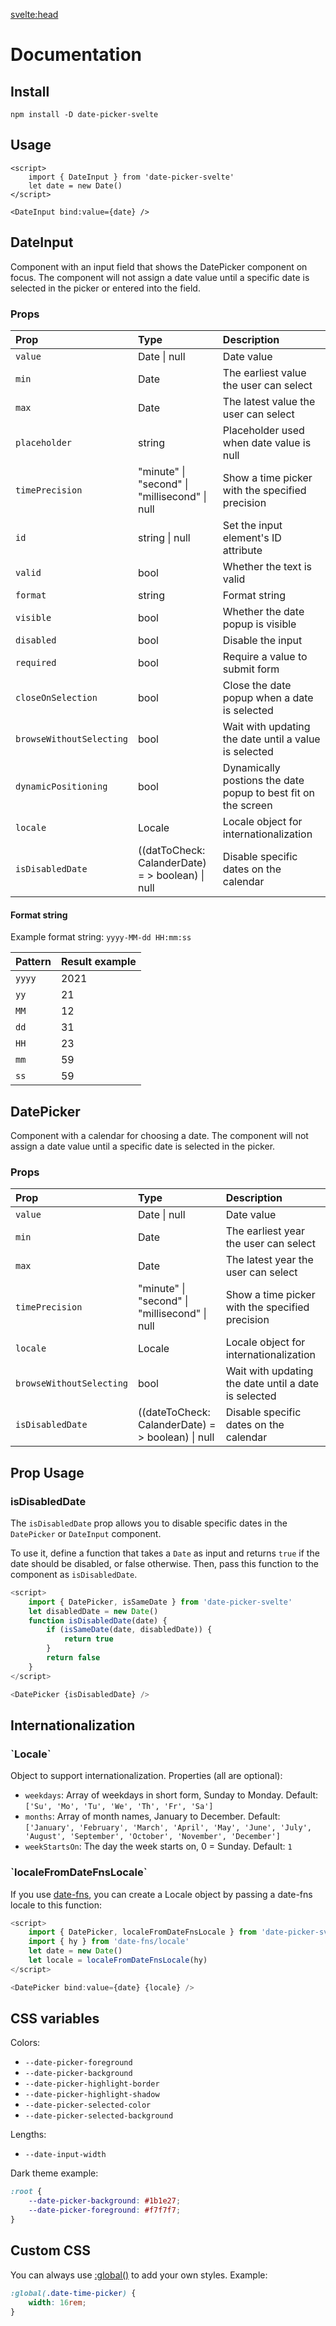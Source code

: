 <svelte:head>

<title>Docs • Date Picker Svelte</title>
</svelte:head>

# Documentation

## Install

```
npm install -D date-picker-svelte
```

## Usage

```svelte
<script>
	import { DateInput } from 'date-picker-svelte'
	let date = new Date()
</script>

<DateInput bind:value={date} />
```

<h2 id="dateinput">DateInput</h2>

Component with an input field that shows the DatePicker component on focus.
The component will not assign a date value until a specific date is selected in the picker or entered into the field.

<h3 id="props">Props</h3>

| Prop                     | Type                                             | Description                                                   |
| :----------------------- | :----------------------------------------------- | :------------------------------------------------------------ |
| `value`                  | Date \| null                                     | Date value                                                    |
| `min`                    | Date                                             | The earliest value the user can select                        |
| `max`                    | Date                                             | The latest value the user can select                          |
| `placeholder`            | string                                           | Placeholder used when date value is null                      |
| `timePrecision`          | "minute" \| "second" \| "millisecond" \| null    | Show a time picker with the specified precision               |
| `id`                     | string \| null                                   | Set the input element's ID attribute                          |
| `valid`                  | bool                                             | Whether the text is valid                                     |
| `format`                 | string                                           | Format string                                                 |
| `visible`                | bool                                             | Whether the date popup is visible                             |
| `disabled`               | bool                                             | Disable the input                                             |
| `required`               | bool                                             | Require a value to submit form                                |
| `closeOnSelection`       | bool                                             | Close the date popup when a date is selected                  |
| `browseWithoutSelecting` | bool                                             | Wait with updating the date until a value is selected         |
| `dynamicPositioning`     | bool                                             | Dynamically postions the date popup to best fit on the screen |
| `locale`                 | Locale                                           | Locale object for internationalization                        |
| `isDisabledDate`         | ((datToCheck: CalanderDate) = > boolean) \| null | Disable specific dates on the calendar                        |

<h4 id="format-string">Format string</h4>

Example format string: `yyyy-MM-dd HH:mm:ss`

| Pattern | Result example |
| :------ | :------------- |
| `yyyy`  | 2021           |
| `yy`    | 21             |
| `MM`    | 12             |
| `dd`    | 31             |
| `HH`    | 23             |
| `mm`    | 59             |
| `ss`    | 59             |

<h2 id="datepicker">DatePicker</h2>

Component with a calendar for choosing a date.
The component will not assign a date value until a specific date is selected in the picker.

<h3 id="datepicker-props">Props</h3>

| Prop                     | Type                                              | Description                                          |
| :----------------------- | :------------------------------------------------ | :--------------------------------------------------- |
| `value`                  | Date \| null                                      | Date value                                           |
| `min`                    | Date                                              | The earliest year the user can select                |
| `max`                    | Date                                              | The latest year the user can select                  |
| `timePrecision`          | "minute" \| "second" \| "millisecond" \| null     | Show a time picker with the specified precision      |
| `locale`                 | Locale                                            | Locale object for internationalization               |
| `browseWithoutSelecting` | bool                                              | Wait with updating the date until a date is selected |
| `isDisabledDate`         | ((dateToCheck: CalanderDate) = > boolean) \| null | Disable specific dates on the calendar               |

<h2 id="prop-usage">Prop Usage</h2>

<h3 id="isDisabledDate">isDisabledDate</h3>

The `isDisabledDate` prop allows you to disable specific dates in the `DatePicker` or `DateInput` component.

To use it, define a function that takes a `Date` as input and returns `true` if the date should be disabled, or false otherwise. Then, pass this function to the component as `isDisabledDate`.

```js
<script>
	import { DatePicker, isSameDate } from 'date-picker-svelte'
	let disabledDate = new Date()
	function isDisabledDate(date) {
		if (isSameDate(date, disabledDate)) {
			return true
		}
		return false
	}
</script>

<DatePicker {isDisabledDate} />
```

<h2 id="internationalization">Internationalization</h2>

<h3 id="locale">`Locale`</h3>

Object to support internationalization. Properties (all are optional):

- `weekdays`: Array of weekdays in short form, Sunday to Monday. Default: `['Su', 'Mo', 'Tu', 'We', 'Th', 'Fr', 'Sa']`
- `months`: Array of month names, January to December. Default: `['January', 'February', 'March', 'April', 'May', 'June', 'July', 'August', 'September', 'October', 'November', 'December']`
- `weekStartsOn`: The day the week starts on, 0 = Sunday. Default: `1`

<h3 id="localefromdatefnslocale">`localeFromDateFnsLocale`</h3>

If you use [date-fns](https://date-fns.org/), you can create a Locale object by passing a date-fns locale to this function:

```js
<script>
	import { DatePicker, localeFromDateFnsLocale } from 'date-picker-svelte'
	import { hy } from 'date-fns/locale'
	let date = new Date()
	let locale = localeFromDateFnsLocale(hy)
</script>

<DatePicker bind:value={date} {locale} />
```

<h2 id="css-variables">CSS variables</h2>

Colors:

- `--date-picker-foreground`
- `--date-picker-background`
- `--date-picker-highlight-border`
- `--date-picker-highlight-shadow`
- `--date-picker-selected-color`
- `--date-picker-selected-background`

Lengths:

- `--date-input-width`

Dark theme example:

```css
:root {
	--date-picker-background: #1b1e27;
	--date-picker-foreground: #f7f7f7;
}
```

<h2 id="custom-css">Custom CSS</h2>

You can always use [:global()](https://svelte.dev/docs/svelte-components#style) to add your own styles. Example:

```css
:global(.date-time-picker) {
	width: 16rem;
}
```
